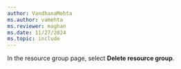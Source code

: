 ```yaml
---
author: VandhanaMehta
ms.author: vamehta
ms.reviewer: maghan
ms.date: 11/27/2024
ms.topic: include
---
```


In the resource group page, select **Delete resource group**.
